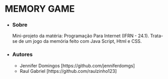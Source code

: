 # MEMORY GAME

<ul>
  <li><h3>Sobre</h3> Mini-projeto da matéria: Programação Para Internet
(IFRN - 24.1). Trata-se de um jogo da memória feito com Java Script, Html e CSS. </li> 
  <li><h3>Autores</h3></li>
  <ul>
    <li>Jennifer Domingos [https://github.com/jenniferdomgs] </li>
    <li>Raul Gabriel [https://github.com/raulzinho123] </li>
  </ul>
</ul>


